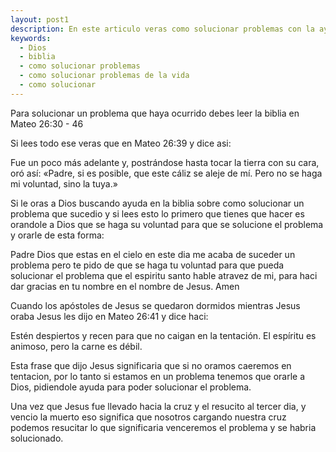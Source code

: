 ```yaml
---
layout: post1
description: En este articulo veras como solucionar problemas con la ayuda de Dios
keywords:
  - Dios
  - biblia
  - como solucionar problemas
  - como solucionar problemas de la vida
  - como solucionar
---
```


Para solucionar un problema que haya ocurrido debes leer la biblia en Mateo 26:30 - 46

Si lees todo ese veras que en Mateo 26:39 y dice asi:

Fue un poco más adelante y, postrándose hasta tocar la tierra con su cara, oró así: «Padre, si es posible, que este cáliz se aleje de mí. Pero no se haga mi voluntad, sino la tuya.»

Si le oras a Dios buscando ayuda en la biblia sobre como solucionar un problema que sucedio y si lees esto lo primero que tienes que hacer es orandole a Dios que se haga su voluntad para que se solucione el problema y orarle de esta forma:

Padre Dios que estas en el cielo en este dia me acaba de suceder un problema pero te pido de que se haga tu voluntad para que pueda solucionar el problema que el espiritu santo hable atravez de mi, para haci dar gracias en tu nombre en el nombre de Jesus. Amen

Cuando los apóstoles de Jesus se quedaron dormidos mientras Jesus oraba Jesus les dijo en Mateo 26:41 y dice haci:

Estén despiertos y recen para que no caigan en la tentación. El espíritu es animoso, pero la carne es débil.

Esta frase que dijo Jesus significaria que si no oramos caeremos en tentacion, por lo tanto si estamos en un problema tenemos que orarle a Dios, pidiendole ayuda para poder solucionar el problema.

Una vez que Jesus fue llevado hacia la cruz y el resucito al tercer dia, y vencio la muerto eso significa que nosotros cargando nuestra cruz podemos resucitar lo que significaria venceremos el problema y se habria solucionado.
